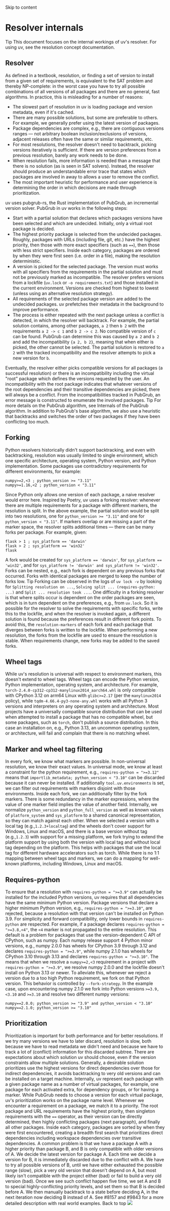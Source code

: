 Skip to content 
# Resolver internals
Tip
This document focuses on the internal workings of uv's resolver. For using uv, see the resolution concept documentation.
## Resolver
As defined in a textbook, resolution, or finding a set of version to install from a given set of requirements, is equivalent to the SAT problem and thereby NP-complete: in the worst case you have to try all possible combinations of all versions of all packages and there are no general, fast algorithms. In practice, this is misleading for a number of reasons:
  * The slowest part of resolution in uv is loading package and version metadata, even if it's cached.
  * There are many possible solutions, but some are preferable to others. For example, we generally prefer using the latest version of packages.
  * Package dependencies are complex, e.g., there are contiguous versions ranges — not arbitrary boolean inclusion/exclusions of versions, adjacent releases often have the same or similar requirements, etc.
  * For most resolutions, the resolver doesn't need to backtrack, picking versions iteratively is sufficient. If there are version preferences from a previous resolution, barely any work needs to be done.
  * When resolution fails, more information is needed than a message that there is no solution (as is seen in SAT solvers). Instead, the resolver should produce an understandable error trace that states which packages are involved in away to allows a user to remove the conflict.
  * The most important heuristic for performance and user experience is determining the order in which decisions are made through prioritization.


uv uses pubgrub-rs, the Rust implementation of PubGrub, an incremental version solver. PubGrub in uv works in the following steps:
  * Start with a partial solution that declares which packages versions have been selected and which are undecided. Initially, only a virtual root package is decided.
  * The highest priority package is selected from the undecided packages. Roughly, packages with URLs (including file, git, etc.) have the highest priority, then those with more exact specifiers (such as `==`), then those with less strict specifiers. Inside each category, packages are ordered by when they were first seen (i.e. order in a file), making the resolution deterministic.
  * A version is picked for the selected package. The version must works with all specifiers from the requirements in the partial solution and must not be previously marked as incompatible. The resolver prefers versions from a lockfile (`uv.lock` or `-o requirements.txt`) and those installed in the current environment. Versions are checked from highest to lowest (unless using an alternative resolution strategy).
  * All requirements of the selected package version are added to the undecided packages. uv prefetches their metadata in the background to improve performance.
  * The process is either repeated with the next package unless a conflict is detected, in which the resolver will backtrack. For example, the partial solution contains, among other packages, `a 2` then `b 2` with the requirements `a 2 -> c 1` and `b 2 -> c 2`. No compatible version of `c` can be found. PubGrub can determine this was caused by `a 2` and `b 2` and add the incompatibility `{a 2, b 2}`, meaning that when either is picked, the other cannot be selected. The partial solution is restored to `a 2` with the tracked incompatibility and the resolver attempts to pick a new version for `b`.


Eventually, the resolver either picks compatible versions for all packages (a successful resolution) or there is an incompatibility including the virtual "root" package which defines the versions requested by the user. An incompatibility with the root package indicates that whatever versions of the root dependencies and their transitive dependencies are picked, there will always be a conflict. From the incompatibilities tracked in PubGrub, an error message is constructed to enumerate the involved packages.
Tip
For more details on the PubGrub algorithm, see Internals of the PubGrub algorithm.
In addition to PubGrub's base algorithm, we also use a heuristic that backtracks and switches the order of two packages if they have been conflicting too much.
## Forking
Python resolvers historically didn't support backtracking, and even with backtracking, resolution was usually limited to single environment, which one specific architecture, operating system, Python version, and Python implementation. Some packages use contradictory requirements for different environments, for example:
```
numpy>=2,<3 ; python_version >= "3.11"
numpy>=1.16,<2 ; python_version < "3.11"

```

Since Python only allows one version of each package, a naive resolver would error here. Inspired by Poetry, uv uses a forking resolver: whenever there are multiple requirements for a package with different markers, the resolution is split.
In the above example, the partial solution would be split into two resolutions, one for `python_version >= "3.11"` and one for `python_version < "3.11"`.
If markers overlap or are missing a part of the marker space, the resolver splits additional times — there can be many forks per package. For example, given:
```
flask > 1 ; sys_platform == 'darwin'
flask > 2 ; sys_platform == 'win32'
flask

```

A fork would be created for `sys_platform == 'darwin'`, for `sys_platform == 'win32'`, and for `sys_platform != 'darwin' and sys_platform != 'win32'`.
Forks can be nested, e.g., each fork is dependent on any previous forks that occurred. Forks with identical packages are merged to keep the number of forks low.
Tip
Forking can be observed in the logs of `uv lock -v` by looking for `Splitting resolution on ...`, `Solving split ... (requires-python: ...)` and `Split ... resolution took ...`.
One difficulty in a forking resolver is that where splits occur is dependent on the order packages are seen, which is in turn dependent on the preferences, e.g., from `uv.lock`. So it is possible for the resolver to solve the requirements with specific forks, write this to the lockfile, and when the resolver is invoked again, a different solution is found because the preferences result in different fork points. To avoid this, the `resolution-markers` of each fork and each package that diverges between forks is written to the lockfile. When performing a new resolution, the forks from the lockfile are used to ensure the resolution is stable. When requirements change, new forks may be added to the saved forks.
## Wheel tags
While uv's resolution is universal with respect to environment markers, this doesn't extend to wheel tags. Wheel tags can encode the Python version, Python implementation, operating system, and architecture. For example, `torch-2.4.0-cp312-cp312-manylinux2014_aarch64.whl` is only compatible with CPython 3.12 on arm64 Linux with `glibc>=2.17` (per the `manylinux2014` policy), while `tqdm-4.66.4-py3-none-any.whl` works with all Python 3 versions and interpreters on any operating system and architecture. Most projects have a universally compatible source distribution that can be used when attempted to install a package that has no compatible wheel, but some packages, such as `torch`, don't publish a source distribution. In this case an installation on, e.g., Python 3.13, an uncommon operating system, or architecture, will fail and complain that there is no matching wheel.
## Marker and wheel tag filtering
In every fork, we know what markers are possible. In non-universal resolution, we know their exact values. In universal mode, we know at least a constraint for the python requirement, e.g., `requires-python = ">=3.12"` means that `importlib_metadata; python_version < "3.10"` can be discarded because it can never be installed. If additionally `tool.uv.environments` is set, we can filter out requirements with markers disjoint with those environments. Inside each fork, we can additionally filter by the fork markers.
There is some redundancy in the marker expressions, where the value of one marker field implies the value of another field. Internally, we normalize `python_version` and `python_full_version` as well as known values of `platform_system` and `sys_platform` to a shared canonical representation, so they can match against each other.
When we selected a version with a local tag (e.g.,`1.2.3+localtag`) and the wheels don't cover support for Windows, Linux and macOS, and there is a base version without tag (e.g.,`1.2.3`) with support for a missing platform, we fork trying to extend the platform support by using both the version with local tag and without local tag depending on the platform. This helps with packages that use the local tag for different hardware accelerators such as torch. While there is no 1:1 mapping between wheel tags and markers, we can do a mapping for well-known platforms, including Windows, Linux and macOS.
## Requires-python
To ensure that a resolution with `requires-python = ">=3.9"` can actually be installed for the included Python versions, uv requires that all dependencies have the same minimum Python version. Package versions that declare a higher minimum Python version, e.g., `requires-python = ">=3.10"`, are rejected, because a resolution with that version can't be installed on Python 3.9. For simplicity and forward compatibility, only lower bounds in `requires-python` are respected. For example, if a package declares `requires-python = ">=3.8,<4"`, the `<4` marker is not propagated to the entire resolution.
This default is a problem for packages that use the version-dependent C API of CPython, such as numpy. Each numpy release support 4 Python minor versions, e.g., numpy 2.0.0 has wheels for CPython 3.9 through 3.12 and declares `requires-python = ">=3.9"`, while numpy 2.1.0 has wheels for CPython 3.10 through 3.13 and declares `requires-python = ">=3.10"`. The means that when we resolve a `numpy>=2,<3` requirement in a project with `requires-python = ">=3.9"`, we resolve numpy 2.0.0 and the lockfile doesn't install on Python 3.13 or newer. To alleviate this, whenever we reject a version due to a too high Python requirement, we fork on that Python version. This behavior is controlled by `--fork-strategy`. In the example case, upon encountering numpy 2.1.0 we fork into Python versions `>=3.9,<3.10` and `>=3.10` and resolve two different numpy versions:
```
numpy==2.0.0; python_version >= "3.9" and python_version < "3.10"
numpy==2.1.0; python_version >= "3.10"

```

## Prioritization
Prioritization is important for both performance and for better resolutions.
If we try many versions we have to later discard, resolution is slow, both because we have to read metadata we didn't need and because we have to track a lot of (conflict) information for this discarded subtree.
There are expectations about which solution uv should choose, even if the version constraints allow multiple solutions. Generally, a desirable solution prioritizes use the highest versions for direct dependencies over those for indirect dependencies, it avoids backtracking to very old versions and can be installed on a target machine.
Internally, uv represent each package with a given package name as a number of virtual packages, for example, one package for each activated extra, for dependency groups, or for having a marker. While PubGrub needs to choose a version for each virtual package, uv's prioritization works on the package name level.
Whenever we encounter a requirement on a package, we match it to a priority. The root package and URL requirements have the highest priority, then singleton requirements with the `==` operator, as their version can be directly determined, then highly conflicting packages (next paragraph), and finally all other packages. Inside each category, packages are sorted by when they were first encountered, creating a breadth first search that prioritizes direct dependencies including workspace dependencies over transitive dependencies.
A common problem is that we have a package A with a higher priority than package B, and B is only compatible with older versions of A. We decide the latest version for package A. Each time we decide a version for B, it is immediately discarded due to the conflict with A. We have to try all possible versions of B, until we have either exhausted the possible range (slow), pick a very old version that doesn't depend on A, but most likely isn't compatible with the project either (bad) or fail to build a very old version (bad). Once we see such conflict happen five time, we set A and B to special highly-conflicting priority levels, and set them so that B is decided before A. We then manually backtrack to a state before deciding A, in the next iteration now deciding B instead of A. See #8157 and #9843 for a more detailed description with real world examples.
Back to top 
![](https://cdn.usefathom.com/?h=https%3A%2F%2Fdocs.astral.sh&p=%2Fuv%2Freference%2Fresolver-internals%2F&r=&sid=ESKBRHGN&qs=%7B%7D&cid=79894215)

